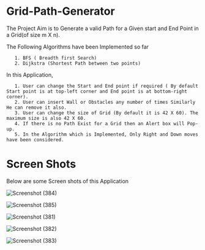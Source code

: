 # Grid-Path-Generator

The Project Aim is to Generate a valid Path for a Given start and End Point in a Grid(of size m X n).

The Following Algorithms have been Implemented so far
      
       1. BFS ( Breadth first Search)
       2. Dijkstra (Shortest Path between two points)

In this Application,

       1. User can change the Start and End point if required ( By default Start point is at top-left corner and End point is at bottom-right corner).
       2. User can insert Wall or Obstacles any number of times Similarly He can remove it also.
       3. User can change the size of Grid (By default it is 42 X 60). The maximum size is also 42 X 60.
       4. If there is no Path Exist for a Grid then an Alert box will Pop-up.
       5. In the Algorithm which is Implemented, Only Right and Down moves have been considered.
       
# Screen Shots

Below are some Screen shots of this Application

![Screenshot (384)](https://user-images.githubusercontent.com/64123376/103878640-b5fa6a00-50fc-11eb-80c5-f88bf920f4f2.png)

![Screenshot (385)](https://user-images.githubusercontent.com/64123376/103878595-a7ac4e00-50fc-11eb-97cc-d6d574d60ef5.png)

![Screenshot (381)](https://user-images.githubusercontent.com/64123376/103878704-cc082a80-50fc-11eb-8604-272048846f41.png)

![Screenshot (382)](https://user-images.githubusercontent.com/64123376/103878738-d75b5600-50fc-11eb-906a-d4503f3850c6.png)

![Screenshot (383)](https://user-images.githubusercontent.com/64123376/103878772-e215eb00-50fc-11eb-88ff-d78e4c3ea2a0.png)
